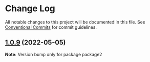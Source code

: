 # Change Log

All notable changes to this project will be documented in this file.
See [Conventional Commits](https://conventionalcommits.org) for commit guidelines.

## [1.0.9](https://github.com/gladmustang/lernaDemo/compare/package2@1.0.8...package2@1.0.9) (2022-05-05)

**Note:** Version bump only for package package2
